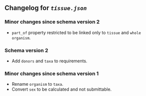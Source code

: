 ## Changelog for *`tissue.json`*

### Minor changes since schema version 2

* `part_of` property restricted to be linked only to `tissue` and `whole organism`.

### Schema version 2

* Add `donors` and `taxa` to requirements.

### Minor changes since schema version 1

* Rename `organism` to `taxa`.
* Convert `sex` to be calculated and not submittable.
